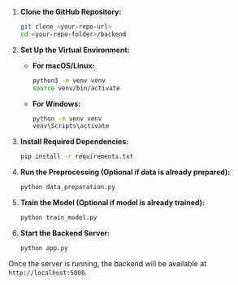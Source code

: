 
1. **Clone the GitHub Repository:**
   ```bash
   git clone <your-repo-url>
   cd <your-repo-folder>/backend
   ```

2. **Set Up the Virtual Environment:**
   - **For macOS/Linux:**
     ```bash
     python3 -m venv venv
     source venv/bin/activate
     ```
   - **For Windows:**
     ```bash
     python -m venv venv
     venv\Scripts\activate
     ```

3. **Install Required Dependencies:**
   ```bash
   pip install -r requirements.txt
   ```

4. **Run the Preprocessing (Optional if data is already prepared):**
   ```bash
   python data_preparation.py
   ```

5. **Train the Model (Optional if model is already trained):**
   ```bash
   python train_model.py
   ```

6. **Start the Backend Server:**
   ```bash
   python app.py
   ```

Once the server is running, the backend will be available at `http://localhost:5000`.
